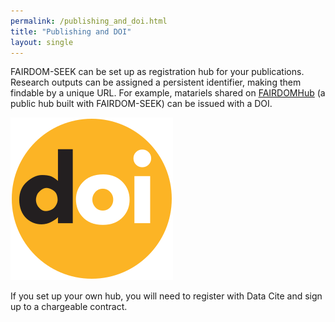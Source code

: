 ```yaml
---
permalink: /publishing_and_doi.html
title: "Publishing and DOI"
layout: single
---
```


FAIRDOM-SEEK can be set up as registration hub for your publications. 
Research outputs can be assigned a persistent identifier, making them findable by a unique URL. 
For example, matariels shared on [FAIRDOMHub](https://fair-dom.org/fairdom-in-use/fairdomhub) (a public hub built with FAIRDOM-SEEK) can be issued with a DOI. 

![DOI logo](/assets/images/DOI_logo.svg)

If you set up your own hub, you will need to register with Data Cite and sign up to a chargeable contract.

